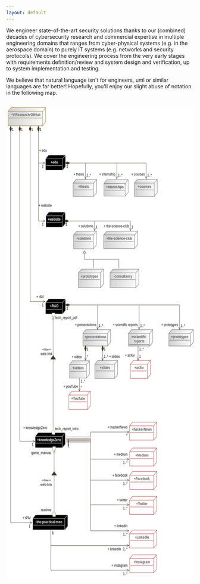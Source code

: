 ```yaml
---
layout: default
---
```


<div class="row">
    <p>
        We engineer state-of-the-art security solutions thanks to our (combined) decades of cybersecurity research and commercial expertise in multiple engineering domains that ranges from cyber-physical systems (e.g. in the aerospace domain) to purely IT systems (e.g. networks and security protocols). We cover the engineering process from the very early stages with requirements definition/review and system design and verification, up to system implementation and testing. 
    </p>
    <p>
        We believe that natural language isn't for engineers, uml or similar languages are far better! Hopefully, you'll enjoy our slight abuse of notation in the following map.
    </p>
</div>

<br>

<!--IMPORTANT aggiungere frase in cui si spiega che l'uml è cliccabile-->

<div class="text-center eng-graph">
    <img alt="A deployment diagram of the infrastructure of V-Research" src="images/infrastructure_deploymentDiagram.png" usemap="#dcb809e7-bbd3-4dd1-b082-8afaec084fd1" width="600.0" height="1265.4986522911051">
    <map name="dcb809e7-bbd3-4dd1-b082-8afaec084fd1">
        <area alt="V-Research-GitHub" coords="5,0,126,49" href="https://github.com/v-research" name="dcb809e7-bbd3-4dd1-b082-8afaec084fd1" shape="rect">
        <area alt="Medium" coords="394,892,482,941" href="https://knowledgezero.medium.com/" name="dcb809e7-bbd3-4dd1-b082-8afaec084fd1" shape="rect">
        <area alt="Facebook" coords="394,954,482,1002" href="https://www.facebook.com/vresearch.it" name="dcb809e7-bbd3-4dd1-b082-8afaec084fd1" shape="rect">
        <area alt="Twitter" coords="393,1019,482,1068" href="https://twitter.com/marcorocchetto" name="dcb809e7-bbd3-4dd1-b082-8afaec084fd1" shape="rect">
        <area alt="Instagram" coords="394,1172,482,1221" href="https://www.instagram.com/vresearch_it/" name="dcb809e7-bbd3-4dd1-b082-8afaec084fd1" shape="rect">
        <area alt="tech_report_pdf " coords="156,544,228,559" name="dcb809e7-bbd3-4dd1-b082-8afaec084fd1" shape="rect">
        <area alt="tech_report_pdf " coords="145,538,156,549" name="dcb809e7-bbd3-4dd1-b082-8afaec084fd1" shape="rect">
        <area alt="R&amp;D" coords="125,501,190,542" href="https://github.com/v-research/cybersecurity" name="dcb809e7-bbd3-4dd1-b082-8afaec084fd1" shape="rect">
        <area alt="tech_report_intro" coords="156,835,231,850" name="dcb809e7-bbd3-4dd1-b082-8afaec084fd1" shape="rect">
        <area alt="tech_report_intro" coords="145,847,156,857" name="dcb809e7-bbd3-4dd1-b082-8afaec084fd1" shape="rect">
        <area alt="game_manual" coords="80,898,143,913" name="dcb809e7-bbd3-4dd1-b082-8afaec084fd1" shape="rect">
        <area alt="game_manual" coords="147,888,158,899" name="dcb809e7-bbd3-4dd1-b082-8afaec084fd1" shape="rect">
        <area alt="knowledgeZero" coords="92,852,190,893" href="https://www.knowledgezero.com/" name="dcb809e7-bbd3-4dd1-b082-8afaec084fd1" shape="rect">
        <area alt="readme" coords="110,1047,144,1063" name="dcb809e7-bbd3-4dd1-b082-8afaec084fd1" shape="rect">
        <area alt="readme" coords="147,1062,158,1073" name="dcb809e7-bbd3-4dd1-b082-8afaec084fd1" shape="rect">
        <area alt="the-practical-men" coords="84,1067,198,1108" name="dcb809e7-bbd3-4dd1-b082-8afaec084fd1" shape="rect">
        <area alt="website" coords="126,274,190,315" name="dcb809e7-bbd3-4dd1-b082-8afaec084fd1" shape="rect">
        <area alt="LinkedIn" coords="393,1107,482,1156" href="https://www.linkedin.com/company/v-researchit/" name="dcb809e7-bbd3-4dd1-b082-8afaec084fd1" shape="rect">
        <area alt="hackerNews" coords="393,824,482,873" href="https://news.ycombinator.com/" name="dcb809e7-bbd3-4dd1-b082-8afaec084fd1" shape="rect">
        <area alt="arXiv" coords="397,663,462,711" href="https://arxiv.org/" name="dcb809e7-bbd3-4dd1-b082-8afaec084fd1" shape="rect">
        <area alt="edu" coords="125,124,190,165" href="https://edu.v-research.it" name="dcb809e7-bbd3-4dd1-b082-8afaec084fd1" shape="rect">
        <area alt="prototypes" coords="519,582,600,626" name="dcb809e7-bbd3-4dd1-b082-8afaec084fd1" shape="rect">
        <area alt="scientific reports" coords="390,582,469,626" name="dcb809e7-bbd3-4dd1-b082-8afaec084fd1" shape="rect">
        <area alt="presentations" coords="245,582,334,626" href="https://github.com/v-research/cybersecurity/tree/master/presentations" name="dcb809e7-bbd3-4dd1-b082-8afaec084fd1" shape="rect">
        <area alt="slides" coords="283,663,357,711" name="dcb809e7-bbd3-4dd1-b082-8afaec084fd1" shape="rect">
        <area alt="videos" coords="202,663,267,710" name="dcb809e7-bbd3-4dd1-b082-8afaec084fd1" shape="rect">
        <area alt="YouTube" coords="199,743,270,793" name="dcb809e7-bbd3-4dd1-b082-8afaec084fd1" shape="rect">
        <area alt="solutions" coords="215,324,289,371" href="https://v-research.it/solutions.html" name="dcb809e7-bbd3-4dd1-b082-8afaec084fd1" shape="rect">
        <area alt="consultancy" coords="331,423,425,473" name="dcb809e7-bbd3-4dd1-b082-8afaec084fd1" shape="rect">
        <area alt="prototypes" coords="230,423,312,473" href="https://github.com/v-research/cybersecurity/tree/master/prototypes" name="dcb809e7-bbd3-4dd1-b082-8afaec084fd1" shape="rect">
        <area alt="the-science-club" coords="311,324,421,371" href="https://v-research.it/team.html" name="dcb809e7-bbd3-4dd1-b082-8afaec084fd1" shape="rect">
        <area alt="courses" coords="409,188,484,234" name="dcb809e7-bbd3-4dd1-b082-8afaec084fd1" shape="rect">
        <area alt="thesis" coords="213,188,290,234" name="dcb809e7-bbd3-4dd1-b082-8afaec084fd1" shape="rect">
        <area alt="internships" coords="312,189,391,233" name="dcb809e7-bbd3-4dd1-b082-8afaec084fd1" shape="rect">
    </map>
</div>